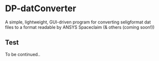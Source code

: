 # DP-datConverter
A simple, lightweight, GUI-driven program for converting seligformat dat files to a format readable by ANSYS Spaceclaim (& others (coming soon!))

## Test
To be continued..
